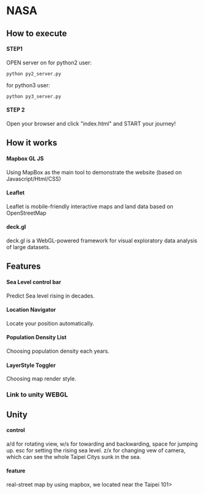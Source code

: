 # NASA
## How to execute
#### STEP1
OPEN server on 
for python2 user:
```
python py2_server.py
```

for python3 user:
```
python py3_server.py
```

#### STEP 2
Open your browser and click "index.html"
and START your journey!


## How it works
#### Mapbox GL JS
Using MapBox as the main tool to demonstrate the website (based on Javascript/Html/CSS)
#### Leaflet 
Leaflet is mobile-friendly interactive maps and land data based on OpenStreetMap
#### deck.gl
deck.gl is a WebGL-powered framework for visual exploratory data analysis of large datasets.

## Features
#### Sea Level control bar
Predict Sea level rising in decades.
#### Location Navigator 
Locate your position automatically.
#### Population Density List
Choosing population density each years.
#### LayerStyle Toggler
Choosing map render style.
### Link to unity WEBGL

## Unity
#### control
a/d for rotating view, w/s for towarding and backwarding, space for jumping up.
esc for setting the rising sea level.
z/x for changing vew of camera, which can see the whole Taipei Citys sunk in the sea.
#### feature
real-street map by using mapbox, we located near the Taipei 101>


